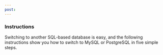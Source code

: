```yaml
---
post: 
---
```


### Instructions
Switching to another SQL-based database is easy, and the following instructions show you how to switch to MySQL or PostgreSQL in five simple steps.

